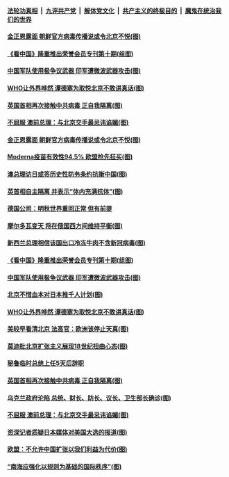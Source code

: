 

####  [法轮功真相](../../../../basic/blob/master/README.md?t=11171102) &nbsp;|&nbsp; [九评共产党](../../../../9ping.md/blob/master/README.md?t=11171102) &nbsp;|&nbsp; [解体党文化](../../../../jtdwh.md/blob/master/README.md?t=11171102)  &nbsp;|&nbsp; [共产主义的终极目的](../../../../gczydzjmd.md/blob/master/README.md?t=11171102) &nbsp;|&nbsp; [魔鬼在统治我们的世界](../../../../mgztzwmdsj.md/blob/master/README.md?t=11171102) 

#### [金正恩露面 朝鲜官方病毒传播说或令北京不悦(图)](../pages/p9/952810.md?t=11171102) 

#### [《看中国》隆重推出荣誉会员专刊第十期(组图)](../pages/p9/952626.md?t=11171102) 

#### [中国军队使用极争议武器 印军遭微波武器攻击(图)](../pages/p9/952670.md?t=11171102) 

#### [WHO让外界哗然 谭德塞为取悦北京不敢讲真话(图)](../pages/p9/952667.md?t=11171102) 

#### [英国首相再次接触中共病毒 正自我隔离(图)](../pages/p9/952695.md?t=11171102) 

#### [不屈服 澳前总理：与北京交手最忌讳谄媚(图)](../pages/p9/952564.md?t=11171102) 

#### [金正恩露面 朝鲜官方病毒传播说或令北京不悦(图)](../pages/p9/952810.md?t=11171102) 

#### [Moderna疫苗有效性94.5% 欧盟抢先狂买(图)](../pages/p9/952803.md?t=11171102) 

#### [澳总理访日或签历史性防务条约抗衡中国(图)](../pages/p9/952802.md?t=11171102) 

#### [英首相自主隔离 并表示“体内充满抗体”(图)](../pages/p9/952788.md?t=11171102) 

#### [德国公司：明秋世界重回正常 但有前提](../pages/p9/952770.md?t=11171102) 

#### [摩尔多瓦变天 将在俄国西方间维持平衡(图)](../pages/p9/952768.md?t=11171102) 

#### [新西兰总理相信该国出口冷冻牛肉不含新冠病毒(图)](../pages/p9/952766.md?t=11171102) 

#### [《看中国》隆重推出荣誉会员专刊第十期(组图)](../pages/p9/952626.md?t=11171102) 

#### [中国军队使用极争议武器 印军遭微波武器攻击(图)](../pages/p9/952670.md?t=11171102) 

#### [北京不惜血本对日本推千人计划(图)](../pages/p9/952627.md?t=11171102) 

#### [WHO让外界哗然 谭德塞为取悦北京不敢讲真话(图)](../pages/p9/952667.md?t=11171102) 

#### [美较早看清北京 法高官：欧洲该停止天真(图)](../pages/p9/952663.md?t=11171102) 

#### [莫迪批北京扩张主义展现18世纪扭曲心态(图)](../pages/p9/952697.md?t=11171102) 

#### [秘鲁临时总统上任5天后辞职](../pages/p9/952696.md?t=11171102) 

#### [英国首相再次接触中共病毒 正自我隔离(图)](../pages/p9/952695.md?t=11171102) 

#### [乌克兰政府沦陷 总统、财长、防长、议长、卫生部长确诊(图)](../pages/p9/952642.md?t=11171102) 

#### [不屈服 澳前总理：与北京交手最忌讳谄媚(图)](../pages/p9/952564.md?t=11171102) 

#### [资深记者质疑日本媒体对美国大选的报道(图)](../pages/p9/952515.md?t=11171102) 

#### [欧盟：不允许中国扩张以我们利益为代价(图)](../pages/p9/952618.md?t=11171102) 

#### [“南海应强化以规则为基础的国际秩序”(图)](../pages/p9/952617.md?t=11171102) 

